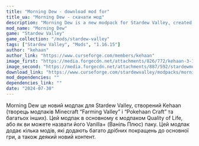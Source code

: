 ```yaml
---
title: "Morning Dew - download mod for"
title_ua: "Morning Dew - скачати мод"
description: "Morning Dew is a new modpack for Stardew Valley, created by Kehaan (creator of the Minecraft modpacks “Farming Valley” and “Pokehaan Craft” and many others)."
mod_name: "Morning Dew"
game: "Stardew Valley"
game_collection: "/mods/stardew-valley"
tags: ["Stardew Valley", "Mods", "1.16.15"]
author: "kehaan"
author_link: "https://www.curseforge.com/members/kehaan"
image_first: "https://media.forgecdn.net/attachments/826/772/kehaan-3-1.png"
image_second: "https://media.forgecdn.net/attachments/887/592/stardewmoddingapi_62qmcimshj.png"
download_link: "https://www.curseforge.com/stardewvalley/modpacks/morning-dew/files/all?page=1&pageSize=20&sortBy=dateCreated&sortOrder=desc"
mod_dependencies: ""
dependencies_link: ""
date: "2024-07-30"
---
```


Morning Dew це новий модпак для Stardew Valley, створений Kehaan (творець модпаків Minecraft “Farming Valley” і “Pokehaan Craft” та багатьох інших). Цей модпак в основному є модпаком Quality of Life, або як ви можете назвати його Vanilla+ (Ваніль Плюс) паку. Цей модпак додає кілька модів, які додають багато дрібних покращень до основної гри, а також деякий новий контент.
